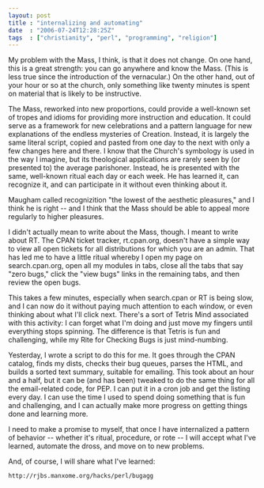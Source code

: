 ```yaml
---
layout: post
title : "internalizing and automating"
date  : "2006-07-24T12:28:25Z"
tags  : ["christianity", "perl", "programming", "religion"]
---
```

My problem with the Mass, I think, is that it does not change.  On one hand, this is a great strength: you can go anywhere and know the Mass.  (This is less true since the introduction of the vernacular.)  On the other hand, out of your hour or so at the church, only something like twenty minutes is spent on material that is likely to be instructive.

The Mass, reworked into new proportions, could provide a well-known set of tropes and idioms for providing more instruction and education.  It could serve as a framework for new celebrations and a pattern language for new explanations of the endless mysteries of Creation.  Instead, it is largely the same literal script, copied and pasted from one day to the next with only a few changes here and there.  I know that the Church's symbology is used in the way I imagine, but its theological applications are rarely seen by (or presented to) the average parishoner.  Instead, he is presented with the same, well-known ritual each day or each week.  He has learned it, can recognize it, and can participate in it without even thinking about it.

Maugham called recognizition "the lowest of the aesthetic pleasures," and I think he is right -- and I think that the Mass should be able to appeal more regularly to higher pleasures.

I didn't actually mean to write about the Mass, though.  I meant to write about RT.  The CPAN ticket tracker, rt.cpan.org, doesn't have a simple way to view all open tickets for all distributions for which you are an admin.  That has led me to have a little ritual whereby I open my page on search.cpan.org, open all my modules in tabs, close all the tabs that say "zero bugs," click the "view bugs" links in the remaining tabs, and then review the open bugs.

This takes a few minutes, especially when search.cpan or RT is being slow, and I can now do it without paying much attention to each window, or even thinking about what I'll click next.  There's a sort of Tetris Mind associated with this activity: I can forget what I'm doing and just move my fingers until everything stops spinning.  The difference is that Tetris is fun and challenging, while my Rite for Checking Bugs is just mind-numbing.

Yesterday, I wrote a script to do this for me.  It goes through the CPAN catalog, finds my dists, checks their bug queues, parses the HTML, and builds a sorted text summary, suitable for emailing.  This took about an hour and a half, but it can be (and has been) tweaked to do the same thing for all the email-related code, for PEP.  I can put it in a cron job and get the listing every day.  I can use the time I used to spend doing something that is fun and challenging, and I can actually make more progress on getting things done and learning more.

I need to make a promise to myself, that once I have internalized a pattern of behavior -- whether it's ritual, procedure, or rote -- I will accept what I've learned, automate the dross, and move on to new problems.

And, of course, I will share what I've learned:

    http://rjbs.manxome.org/hacks/perl/bugagg 
